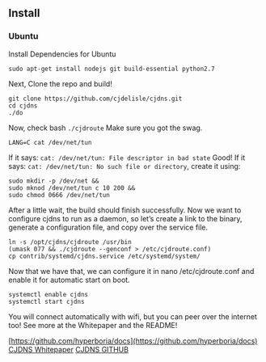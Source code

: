 ## Install
  
### Ubuntu
  
Install Dependencies for Ubuntu

```  
sudo apt-get install nodejs git build-essential python2.7
```  

Next, Clone the repo and build!

```
git clone https://github.com/cjdelisle/cjdns.git
cd cjdns
./do
```

Now, check  bash `./cjdroute`
Make sure you got the swag.

```
LANG=C cat /dev/net/tun
```

If it says: `cat: /dev/net/tun: File descriptor in bad state` Good!
If it says: `cat: /dev/net/tun: No such file or directory`, create it using:

```
sudo mkdir -p /dev/net &&
sudo mknod /dev/net/tun c 10 200 &&
sudo chmod 0666 /dev/net/tun
```

After a little wait, the build should finish successfully. Now we want to configure cjdns to run as a daemon, so let’s create a link to the binary, generate a configuration file, and copy over the service file.

```
ln -s /opt/cjdns/cjdroute /usr/bin
(umask 077 && ./cjdroute --genconf > /etc/cjdroute.conf)
cp contrib/systemd/cjdns.service /etc/systemd/system/
```

Now that we have that, we can configure it in nano /etc/cjdroute.conf and enable it for automatic start on boot.

```
systemctl enable cjdns
systemctl start cjdns
```
      
You will connect automatically with wifi, but you can peer over the internet too!
See more at the Whitepaper and the README!

[https://github.com/hyperboria/docs](https://github.com/hyperboria/docs)
[CJDNS Whitepaper](https://github.com/cjdelisle/cjdns/blob/master/doc/Whitepaper.md)
[CJDNS GITHUB](https://github.com/cjdelisle/cjdns/)
